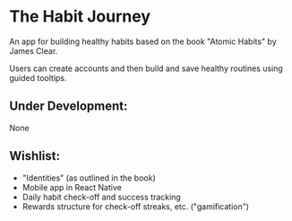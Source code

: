 # The Habit Journey
An app for building healthy habits based on the book "Atomic Habits" by James Clear.

Users can create accounts and then build and save healthy routines using guided tooltips.

## Under Development:
None

## Wishlist:
- "Identities" (as outlined in the book)
- Mobile app in React Native
- Daily habit check-off and success tracking
- Rewards structure for check-off streaks, etc. ("gamification")